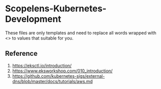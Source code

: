 # Scopelens-Kubernetes-Development

These files are only templates and need to replace all words wrapped with <> to values that suitable for you.

## Reference

1. https://eksctl.io/introduction/
2. https://www.eksworkshop.com/010_introduction/
3. https://github.com/kubernetes-sigs/external-dns/blob/master/docs/tutorials/aws.md